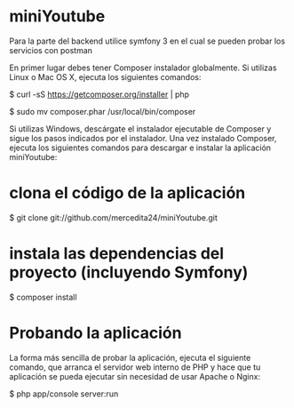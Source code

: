 # miniYoutube
Para la parte del backend utilice symfony 3 en el cual se pueden probar los servicios con postman

En primer lugar debes tener Composer instalador globalmente. Si utilizas Linux o Mac OS X, ejecuta los siguientes comandos:

$ curl -sS https://getcomposer.org/installer | php

$ sudo mv composer.phar /usr/local/bin/composer

Si utilizas Windows, descárgate el instalador ejecutable de Composer y sigue los pasos indicados por el instalador.
Una vez instalado Composer, ejecuta los siguientes comandos para descargar e instalar la aplicación miniYoutube:

# clona el código de la aplicación
$ git clone git://github.com/mercedita24/miniYoutube.git

# instala las dependencias del proyecto (incluyendo Symfony)
$ composer install

# Probando la aplicación

La forma más sencilla de probar la aplicación, ejecuta el siguiente comando, que arranca el servidor web interno de PHP y hace que tu aplicación se pueda ejecutar sin necesidad de usar Apache o Nginx:

$ php app/console server:run
